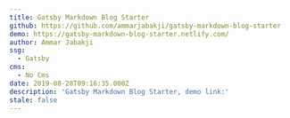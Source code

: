 ```yaml
---
title: Gatsby Markdown Blog Starter
github: https://github.com/ammarjabakji/gatsby-markdown-blog-starter
demo: https://gatsby-markdown-blog-starter.netlify.com/
author: Ammar Jabakji
ssg:
  - Gatsby
cms:
  - No Cms
date: 2019-08-28T09:16:35.000Z
description: 'Gatsby Markdown Blog Starter, demo link:'
stale: false
---
```

